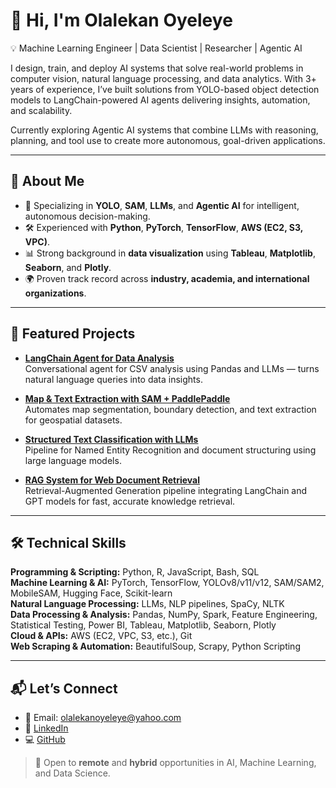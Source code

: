# 👋 Hi, I'm Olalekan Oyeleye

💡 Machine Learning Engineer | Data Scientist | Researcher | Agentic AI

I design, train, and deploy AI systems that solve real-world problems in computer vision, natural language processing, and data analytics. With 3+ years of experience, I’ve built solutions from YOLO-based object detection models to LangChain-powered AI agents delivering insights, automation, and scalability.

Currently exploring Agentic AI systems that combine LLMs with reasoning, planning, and tool use to create more autonomous, goal-driven applications.

---

## 🚀 About Me
- 🎯 Specializing in **YOLO**, **SAM**, **LLMs**, and **Agentic AI** for intelligent, autonomous decision-making.
- 🛠 Experienced with **Python**, **PyTorch**, **TensorFlow**, **AWS (EC2, S3, VPC)**.
- 📊 Strong background in **data visualization** using **Tableau**, **Matplotlib**, **Seaborn**, and **Plotly**.
- 🌍 Proven track record across **industry, academia, and international organizations**.

---

## 🧩 Featured Projects
- [**LangChain Agent for Data Analysis**](https://github.com/Consolelives/Data-Analyst-Assistant-Using-a-LLM-Agent)  
  Conversational agent for CSV analysis using Pandas and LLMs — turns natural language queries into data insights.

- [**Map & Text Extraction with SAM + PaddlePaddle**](https://github.com/Consolelives/Map-Seg-Paddle-Linker)  
  Automates map segmentation, boundary detection, and text extraction for geospatial datasets.

- [**Structured Text Classification with LLMs**](https://github.com/Consolelives/Structured-Text-Classification-with-Large-Language-Models)  
  Pipeline for Named Entity Recognition and document structuring using large language models.

- [**RAG System for Web Document Retrieval**](https://github.com/Consolelives/Retrieval-Augmented-Generation-RAG-System-for-Web-Document-Retrieval)  
  Retrieval-Augmented Generation pipeline integrating LangChain and GPT models for fast, accurate knowledge retrieval.

---

## 🛠 Technical Skills
**Programming & Scripting:** Python, R, JavaScript, Bash, SQL  
**Machine Learning & AI:** PyTorch, TensorFlow, YOLOv8/v11/v12, SAM/SAM2, MobileSAM, Hugging Face, Scikit-learn  
**Natural Language Processing:** LLMs, NLP pipelines, SpaCy, NLTK  
**Data Processing & Analysis:** Pandas, NumPy, Spark, Feature Engineering, Statistical Testing, Power BI, Tableau, Matplotlib, Seaborn, Plotly  
**Cloud & APIs:** AWS (EC2, VPC, S3, etc.), Git  
**Web Scraping & Automation:** BeautifulSoup, Scrapy, Python Scripting

---

## 📬 Let’s Connect
- 📧 Email: olalekanoyeleye@yahoo.com  
- 💼 [LinkedIn](https://www.linkedin.com/in/olalekanoyeleye/)  
- 💻 [GitHub](https://github.com/lekanOyeleye)   

> 💬 Open to **remote** and **hybrid** opportunities in AI, Machine Learning, and Data Science.

<!--
**lekanOyeleye/lekanOyeleye** is a ✨ _special_ ✨ repository because its `README.md` (this file) appears on your GitHub profile.

Here are some ideas to get you started:

- 🔭 I’m currently working on ...
- 🌱 I’m currently learning ...
- 👯 I’m looking to collaborate on ...
- 🤔 I’m looking for help with ...
- 💬 Ask me about ...
- 📫 How to reach me: ...
- 😄 Pronouns: ...
- ⚡ Fun fact: ...
-->
